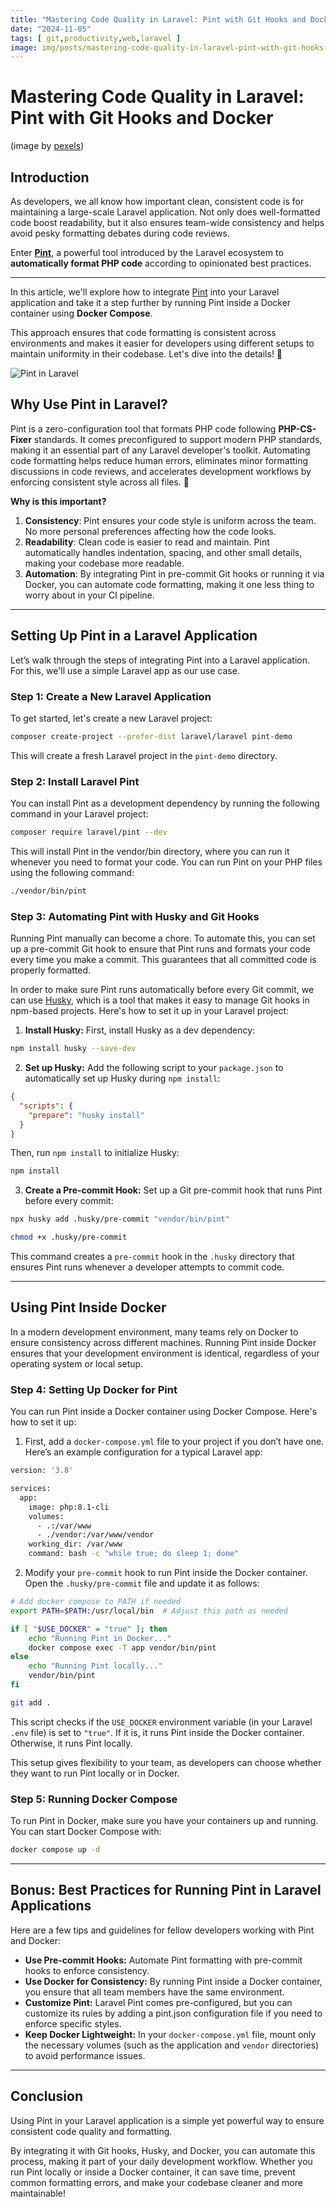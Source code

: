 ```yaml
---
title: "Mastering Code Quality in Laravel: Pint with Git Hooks and Docker"
date: "2024-11-05"
tags: [ git,productivity,web,laravel ]
image: img/posts/mastering-code-quality-in-laravel-pint-with-git-hooks-and-docker.jpg
---
```


# Mastering Code Quality in Laravel: Pint with Git Hooks and Docker

(image by [pexels](https://www.pexels.com/))

## Introduction

As developers, we all know how important clean, consistent code is for maintaining a large-scale Laravel application. Not only does well-formatted code boost readability, but it also ensures team-wide consistency and helps avoid pesky formatting debates during code reviews.

Enter [**Pint**](https://laravel.com/docs/11.x/pint), a powerful tool introduced by the Laravel ecosystem to **automatically format PHP code** according to opinionated best practices.

---

In this article, we'll explore how to integrate [Pint](https://laravel.com/docs/11.x/pint) into your Laravel application and take it a step further by running Pint inside a Docker container using **Docker Compose**.

This approach ensures that code formatting is consistent across environments and makes it easier for developers using different setups to maintain uniformity in their codebase.
Let's dive into the details! 🚀

![Pint in Laravel](/img/posts/laravel_pint_overview.png "Laravel Pint formatting")

## Why Use Pint in Laravel?

Pint is a zero-configuration tool that formats PHP code following **PHP-CS-Fixer** standards. It comes preconfigured to support modern PHP standards, making it an essential part of any Laravel developer's toolkit.
Automating code formatting helps reduce human errors, eliminates minor formatting discussions in code reviews, and accelerates development workflows by enforcing consistent style across all files. 🥷

**Why is this important?**

1. **Consistency**: Pint ensures your code style is uniform across the team. No more personal preferences affecting how the code looks.
2. **Readability**: Clean code is easier to read and maintain. Pint automatically handles indentation, spacing, and other small details, making your codebase more readable.
3. **Automation**: By integrating Pint in pre-commit Git hooks or running it via Docker, you can automate code formatting, making it one less thing to worry about in your CI pipeline.

---

## Setting Up Pint in a Laravel Application

Let’s walk through the steps of integrating Pint into a Laravel application. For this, we'll use a simple Laravel app as our use case.

### Step 1: Create a New Laravel Application

To get started, let's create a new Laravel project:

```bash
composer create-project --prefer-dist laravel/laravel pint-demo
```

This will create a fresh Laravel project in the `pint-demo` directory.

### Step 2: Install Laravel Pint

You can install Pint as a development dependency by running the following command in your Laravel project:

```bash
composer require laravel/pint --dev
```

This will install Pint in the vendor/bin directory, where you can run it whenever you need to format your code. You can run Pint on your PHP files using the following command:

```bash
./vendor/bin/pint
```

### Step 3: Automating Pint with Husky and Git Hooks

Running Pint manually can become a chore. To automate this, you can set up a pre-commit Git hook to ensure that Pint runs and formats your code every time you make a commit. This guarantees that all committed code is properly formatted.

In order to make sure Pint runs automatically before every Git commit, we can use [Husky](https://www.npmjs.com/package/husky), which is a tool that makes it easy to manage Git hooks in npm-based projects. Here's how to set it up in your Laravel project:

1. **Install Husky:** First, install Husky as a dev dependency:

```bash
npm install husky --save-dev
```

2. **Set up Husky:** Add the following script to your `package.json` to automatically set up Husky during `npm install`:

```json
{
  "scripts": {
    "prepare": "husky install"
  }
}
```

Then, run `npm install` to initialize Husky:

```bash
npm install
```

3. **Create a Pre-commit Hook:** Set up a Git pre-commit hook that runs Pint before every commit:

```bash
npx husky add .husky/pre-commit "vendor/bin/pint"

chmod +x .husky/pre-commit
```

This command creates a `pre-commit` hook in the `.husky` directory that ensures Pint runs whenever a developer attempts to commit code.

---

## Using Pint Inside Docker

In a modern development environment, many teams rely on Docker to ensure consistency across different machines. Running Pint inside Docker ensures that your development environment is identical, regardless of your operating system or local setup.

### Step 4: Setting Up Docker for Pint

You can run Pint inside a Docker container using Docker Compose. Here's how to set it up:

1. First, add a `docker-compose.yml` file to your project if you don’t have one. Here’s an example configuration for a typical Laravel app:

```bash
version: '3.8'

services:
  app:
    image: php:8.1-cli
    volumes:
      - .:/var/www
      - ./vendor:/var/www/vendor
    working_dir: /var/www
    command: bash -c "while true; do sleep 1; done"
```

2. Modify your `pre-commit` hook to run Pint inside the Docker container. Open the `.husky/pre-commit` file and update it as follows:

```bash
# Add docker compose to PATH if needed
export PATH=$PATH:/usr/local/bin  # Adjust this path as needed

if [ "$USE_DOCKER" = "true" ]; then
    echo "Running Pint in Docker..."
    docker compose exec -T app vendor/bin/pint
else
    echo "Running Pint locally..."
    vendor/bin/pint
fi

git add .
```

This script checks if the `USE_DOCKER` environment variable (in your Laravel `.env` file) is set to `"true"`. If it is, it runs Pint inside the Docker container. Otherwise, it runs Pint locally. 

This setup gives flexibility to your team, as developers can choose whether they want to run Pint locally or in Docker.

### Step 5: Running Docker Compose

To run Pint in Docker, make sure you have your containers up and running. You can start Docker Compose with:

```bash
docker compose up -d
```

---

## Bonus: Best Practices for Running Pint in Laravel Applications

Here are a few tips and guidelines for fellow developers working with Pint and Docker:

* **Use Pre-commit Hooks:** Automate Pint formatting with pre-commit hooks to enforce consistency.
* **Use Docker for Consistency:** By running Pint inside a Docker container, you ensure that all team members have the same environment.
* **Customize Pint:** Laravel Pint comes pre-configured, but you can customize its rules by adding a pint.json configuration file if you need to enforce specific styles.
* **Keep Docker Lightweight:** In your `docker-compose.yml` file, mount only the necessary volumes (such as the application and `vendor` directories) to avoid performance issues.

---

## Conclusion

Using Pint in your Laravel application is a simple yet powerful way to ensure consistent code quality and formatting. 

By integrating it with Git hooks, Husky, and Docker, you can automate this process, making it part of your daily development workflow. Whether you run Pint locally or inside a Docker container, it can save time, prevent common formatting errors, and make your codebase cleaner and more maintainable!
